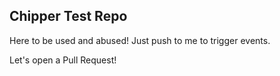 ## Chipper Test Repo

Here to be used and abused! Just push to me to trigger events.

Let's open a Pull Request!
